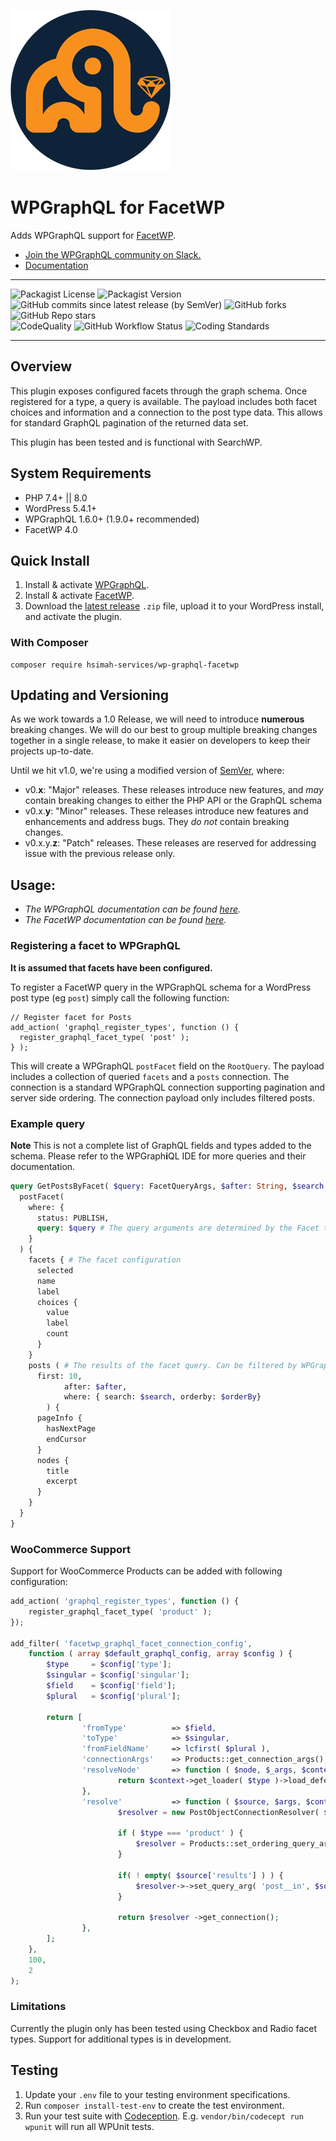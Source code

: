 ![Logo](./logo.png)
# WPGraphQL for FacetWP

Adds WPGraphQL support for [FacetWP](https://facetwp.com/).

* [Join the WPGraphQL community on Slack.](https://join.slack.com/t/wp-graphql/shared_invite/zt-3vloo60z-PpJV2PFIwEathWDOxCTTLA)
* [Documentation](#usage)
-----

![Packagist License](https://img.shields.io/packagist/l/hsimah-services/wp-graphql-facetwp?color=green) ![Packagist Version](https://img.shields.io/packagist/v/hsimah-services/wp-graphql-facetwp?label=stable) ![GitHub commits since latest release (by SemVer)](https://img.shields.io/github/commits-since/hsimah-services/wp-graphql-facetwp/0.4.0) ![GitHub forks](https://img.shields.io/github/forks/hsimah-services/wp-graphql-facetwp?style=social) ![GitHub Repo stars](https://img.shields.io/github/stars/hsimah-services/wp-graphql-facetwp?style=social)<br />
![CodeQuality](https://img.shields.io/github/workflow/status/hsimah-services/wp-graphql-facetwp/Code%20Quality?label=Code%20Quality)
![GitHub Workflow Status](https://img.shields.io/github/workflow/status/hsimah-services/wp-graphql-facetwp/Integration%20Testing?label=Integration%20Testing)
![Coding Standards](https://img.shields.io/github/workflow/status/hsimah-services/wp-graphql-facetwp/WordPress%20Coding%20Standards?label=WordPress%20Coding%20Standards)

-----
## Overview

This plugin exposes configured facets through the graph schema. Once registered for a type, a query is available. The payload includes both facet choices and information and a connection to the post type data. This allows for standard GraphQL pagination of the returned data set.

This plugin has been tested and is functional with SearchWP.

## System Requirements

* PHP 7.4+ || 8.0
* WordPress 5.4.1+
* WPGraphQL 1.6.0+ (1.9.0+ recommended)
* FacetWP 4.0
## Quick Install

1. Install & activate [WPGraphQL](https://www.wpgraphql.com/).
2. Install & activate [FacetWP](https://facetwp.com/).
3. Download the [latest release](https://github.com/hsimah-services/wp-graphql-facetwp/releases) `.zip` file, upload it to your WordPress install, and activate the plugin.

### With Composer

```console
composer require hsimah-services/wp-graphql-facetwp
```
## Updating and Versioning

As we work towards a 1.0 Release, we will need to introduce **numerous** breaking changes. We will do our best to group multiple breaking changes together in a single release, to make it easier on developers to keep their projects up-to-date.

Until we hit v1.0, we're using a modified version of [SemVer](https://semver.org/), where:

* v0.**x**: "Major" releases. These releases introduce new features, and _may_ contain breaking changes to either the PHP API or the GraphQL schema
* v0.x.**y**: "Minor" releases. These releases introduce new features and enhancements and address bugs. They _do not_ contain breaking changes.
* v0.x.y.**z**: "Patch" releases. These releases are reserved for addressing issue with the previous release only.

## Usage:

- _The WPGraphQL documentation can be found [here](https://docs.wpgraphql.com)._ <br />
- _The FacetWP documentation can be found [here](https://facetwp.com/documentation/)._

### Registering a facet to WPGraphQL

**It is assumed that facets have been configured.**

To register a FacetWP query in the WPGraphQL schema for a WordPress post type (eg `post`) simply call the following function:
```
// Register facet for Posts
add_action( 'graphql_register_types', function () {
  register_graphql_facet_type( 'post' );
} );
```

This will create a WPGraphQL `postFacet` field on the `RootQuery`. The payload includes a collection of queried `facets` and a `posts` connection. The connection is a standard WPGraphQL connection supporting pagination and server side ordering. The connection payload only includes filtered posts.

### Example query


**Note** This is not a complete list of GraphQL fields and types added to the schema. Please refer to the WPGraph<strong>i</strong>QL IDE for more queries and their documentation.

```graphql
query GetPostsByFacet( $query: FacetQueryArgs, $after: String, $search: String, $orderBy: [PostObjectsConnectionOrderbyInput] ) {
  postFacet(
    where: { 
      status: PUBLISH,
      query: $query # The query arguments are determined by the Facet type.
    }
  ) {
    facets { # The facet configuration
      selected
      name
      label
      choices {
        value
        label
        count
      }
    }
    posts ( # The results of the facet query. Can be filtered by WPGraphQL connection where args 
      first: 10,
			after: $after,
			where: { search: $search, orderby: $orderBy}
		) {
      pageInfo {
        hasNextPage
        endCursor
      }
      nodes {
        title
        excerpt
      }
    }
  }
}
```

### WooCommerce Support

Support for WooCommerce Products can be added with following configuration:

```php
add_action( 'graphql_register_types', function () {
	register_graphql_facet_type( 'product' );
});

add_filter( 'facetwp_graphql_facet_connection_config', 
	function ( array $default_graphql_config, array $config ) {
		$type     = $config['type'];
		$singular = $config['singular'];
		$field    = $config['field'];
		$plural   = $config['plural'];

		return [
				'fromType'          => $field,
				'toType'            => $singular,
				'fromFieldName'     => lcfirst( $plural ),
				'connectionArgs'    => Products::get_connection_args(),
				'resolveNode'       => function ( $node, $_args, $context) use ( $type ) {
						return $context->get_loader( $type )->load_deferred( $node->ID );
				},
				'resolve'           => function ( $source, $args, $context, $info ) use ( $type ) {
						$resolver = new PostObjectConnectionResolver( $source, $args, $context, $info, $type);

						if ( $type === 'product' ) {
							$resolver = Products::set_ordering_query_args( $resolver, $args );
						}

						if( ! empty( $source['results'] ) ) {
							$resolver->->set_query_arg( 'post__in', $source['results'] );
						}

						return $resolver ->get_connection();
				},
		];
	},
 	100,
	2
);
```

### Limitations
Currently the plugin only has been tested using Checkbox and Radio facet types. Support for additional types is in development.

## Testing

1. Update your `.env` file to your testing environment specifications.
2. Run `composer install-test-env` to create the test environment.
3. Run your test suite with [Codeception](https://codeception.com/docs/02-GettingStarted#Running-Tests).
E.g. `vendor/bin/codecept run wpunit` will run all WPUnit tests.
